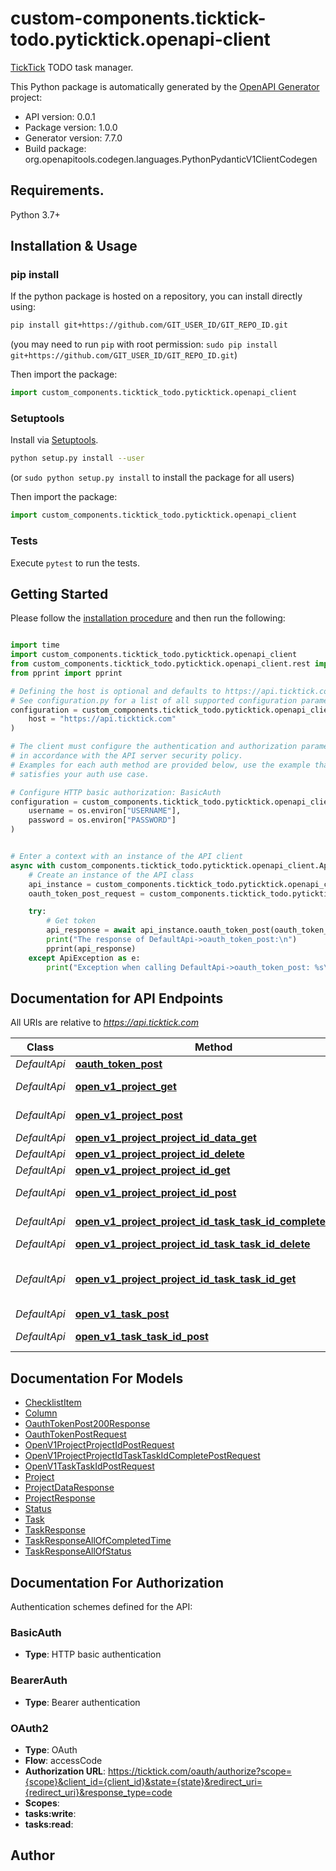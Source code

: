 # custom-components.ticktick-todo.pyticktick.openapi-client
[TickTick](https://ticktick.com/) TODO task manager.

This Python package is automatically generated by the [OpenAPI Generator](https://openapi-generator.tech) project:

- API version: 0.0.1
- Package version: 1.0.0
- Generator version: 7.7.0
- Build package: org.openapitools.codegen.languages.PythonPydanticV1ClientCodegen

## Requirements.

Python 3.7+

## Installation & Usage
### pip install

If the python package is hosted on a repository, you can install directly using:

```sh
pip install git+https://github.com/GIT_USER_ID/GIT_REPO_ID.git
```
(you may need to run `pip` with root permission: `sudo pip install git+https://github.com/GIT_USER_ID/GIT_REPO_ID.git`)

Then import the package:
```python
import custom_components.ticktick_todo.pyticktick.openapi_client
```

### Setuptools

Install via [Setuptools](http://pypi.python.org/pypi/setuptools).

```sh
python setup.py install --user
```
(or `sudo python setup.py install` to install the package for all users)

Then import the package:
```python
import custom_components.ticktick_todo.pyticktick.openapi_client
```

### Tests

Execute `pytest` to run the tests.

## Getting Started

Please follow the [installation procedure](#installation--usage) and then run the following:

```python

import time
import custom_components.ticktick_todo.pyticktick.openapi_client
from custom_components.ticktick_todo.pyticktick.openapi_client.rest import ApiException
from pprint import pprint

# Defining the host is optional and defaults to https://api.ticktick.com
# See configuration.py for a list of all supported configuration parameters.
configuration = custom_components.ticktick_todo.pyticktick.openapi_client.Configuration(
    host = "https://api.ticktick.com"
)

# The client must configure the authentication and authorization parameters
# in accordance with the API server security policy.
# Examples for each auth method are provided below, use the example that
# satisfies your auth use case.

# Configure HTTP basic authorization: BasicAuth
configuration = custom_components.ticktick_todo.pyticktick.openapi_client.Configuration(
    username = os.environ["USERNAME"],
    password = os.environ["PASSWORD"]
)


# Enter a context with an instance of the API client
async with custom_components.ticktick_todo.pyticktick.openapi_client.ApiClient(configuration) as api_client:
    # Create an instance of the API class
    api_instance = custom_components.ticktick_todo.pyticktick.openapi_client.DefaultApi(api_client)
    oauth_token_post_request = custom_components.ticktick_todo.pyticktick.openapi_client.OauthTokenPostRequest() # OauthTokenPostRequest |  (optional)

    try:
        # Get token
        api_response = await api_instance.oauth_token_post(oauth_token_post_request=oauth_token_post_request)
        print("The response of DefaultApi->oauth_token_post:\n")
        pprint(api_response)
    except ApiException as e:
        print("Exception when calling DefaultApi->oauth_token_post: %s\n" % e)

```

## Documentation for API Endpoints

All URIs are relative to *https://api.ticktick.com*

Class | Method | HTTP request | Description
------------ | ------------- | ------------- | -------------
*DefaultApi* | [**oauth_token_post**](docs/DefaultApi.md#oauth_token_post) | **POST** /oauth/token | Get token
*DefaultApi* | [**open_v1_project_get**](docs/DefaultApi.md#open_v1_project_get) | **GET** /open/v1/project | Get User Project.
*DefaultApi* | [**open_v1_project_post**](docs/DefaultApi.md#open_v1_project_post) | **POST** /open/v1/project | Create Project
*DefaultApi* | [**open_v1_project_project_id_data_get**](docs/DefaultApi.md#open_v1_project_project_id_data_get) | **GET** /open/v1/project/{projectId}/data | 
*DefaultApi* | [**open_v1_project_project_id_delete**](docs/DefaultApi.md#open_v1_project_project_id_delete) | **DELETE** /open/v1/project/{projectId} | 
*DefaultApi* | [**open_v1_project_project_id_get**](docs/DefaultApi.md#open_v1_project_project_id_get) | **GET** /open/v1/project/{projectId} | 
*DefaultApi* | [**open_v1_project_project_id_post**](docs/DefaultApi.md#open_v1_project_project_id_post) | **POST** /open/v1/project/{projectId} | Update Project
*DefaultApi* | [**open_v1_project_project_id_task_task_id_complete_post**](docs/DefaultApi.md#open_v1_project_project_id_task_task_id_complete_post) | **POST** /open/v1/project/{projectId}/task/{taskId}/complete | Update Task
*DefaultApi* | [**open_v1_project_project_id_task_task_id_delete**](docs/DefaultApi.md#open_v1_project_project_id_task_task_id_delete) | **DELETE** /open/v1/project/{projectId}/task/{taskId} | Delete task.
*DefaultApi* | [**open_v1_project_project_id_task_task_id_get**](docs/DefaultApi.md#open_v1_project_project_id_task_task_id_get) | **GET** /open/v1/project/{projectId}/task/{taskId} | Get Task By Project ID And Task ID.
*DefaultApi* | [**open_v1_task_post**](docs/DefaultApi.md#open_v1_task_post) | **POST** /open/v1/task | Create Task
*DefaultApi* | [**open_v1_task_task_id_post**](docs/DefaultApi.md#open_v1_task_task_id_post) | **POST** /open/v1/task/{taskId} | Update Task


## Documentation For Models

 - [ChecklistItem](docs/ChecklistItem.md)
 - [Column](docs/Column.md)
 - [OauthTokenPost200Response](docs/OauthTokenPost200Response.md)
 - [OauthTokenPostRequest](docs/OauthTokenPostRequest.md)
 - [OpenV1ProjectProjectIdPostRequest](docs/OpenV1ProjectProjectIdPostRequest.md)
 - [OpenV1ProjectProjectIdTaskTaskIdCompletePostRequest](docs/OpenV1ProjectProjectIdTaskTaskIdCompletePostRequest.md)
 - [OpenV1TaskTaskIdPostRequest](docs/OpenV1TaskTaskIdPostRequest.md)
 - [Project](docs/Project.md)
 - [ProjectDataResponse](docs/ProjectDataResponse.md)
 - [ProjectResponse](docs/ProjectResponse.md)
 - [Status](docs/Status.md)
 - [Task](docs/Task.md)
 - [TaskResponse](docs/TaskResponse.md)
 - [TaskResponseAllOfCompletedTime](docs/TaskResponseAllOfCompletedTime.md)
 - [TaskResponseAllOfStatus](docs/TaskResponseAllOfStatus.md)


<a id="documentation-for-authorization"></a>
## Documentation For Authorization


Authentication schemes defined for the API:
<a id="BasicAuth"></a>
### BasicAuth

- **Type**: HTTP basic authentication

<a id="BearerAuth"></a>
### BearerAuth

- **Type**: Bearer authentication

<a id="OAuth2"></a>
### OAuth2

- **Type**: OAuth
- **Flow**: accessCode
- **Authorization URL**: https://ticktick.com/oauth/authorize?scope={scope}&client_id={client_id}&state={state}&redirect_uri={redirect_uri}&response_type=code
- **Scopes**: 
 - **tasks:write**: 
 - **tasks:read**: 


## Author




